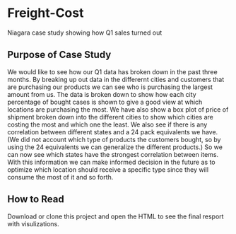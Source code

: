 # Freight-Cost
Niagara case study showing how Q1 sales turned out

## Purpose of Case Study
We would like to see how our Q1 data has broken down in the past three months.
By breaking up out data in the differernt cities and customers that are purchasing our products we can see who is purchasing the largest amount from us. The data is broken down to show how each city percentage of bought cases is shown to give a good view at which locations are purchasing the most. We have also show a box plot of price of shipment broken down into the different cities to show which cities are costing the most and which one the least. We also see if there is any correlation between different states and a 24 pack equivalents we have. (We did not account which type of products the customers bought, so by using the 24 equivalents we can generalize the different products.) So we can now see which states have the strongest correlation between items. With this information we can make informed decision in the future as to optimize which location should receive a specific type since they will consume the most of it and so forth.

## How to Read
Download or clone this project and open the HTML to see the final resport with visulizations. 
